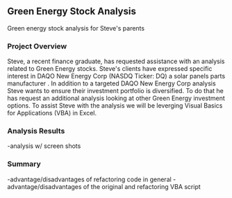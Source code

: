 ## Green Energy Stock Analysis
Green energy stock analysis for Steve's parents

### Project Overview

Steve, a recent finance graduate, has requested assistance with an analysis related to Green Energy stocks. Steve's clients have expressed specific interest in DAQO New Energy Corp (NASDQ Ticker: DQ) a solar panels parts manufacturer  . In addition to a targeted DAQO New Energy Corp analysis Steve wants to ensure their investment portfolio is diversified. To do that he has request an additional analysis looking at other Green Energy investment options. To assist Steve with the analysis we will be leverging Visual Basics for Applications (VBA) in Excel. 


### Analysis Results
-analysis w/ screen shots



### Summary
-advantage/disadvantages of refactoring code in general
-advantage/disadvantages of the original and refactoring VBA script


